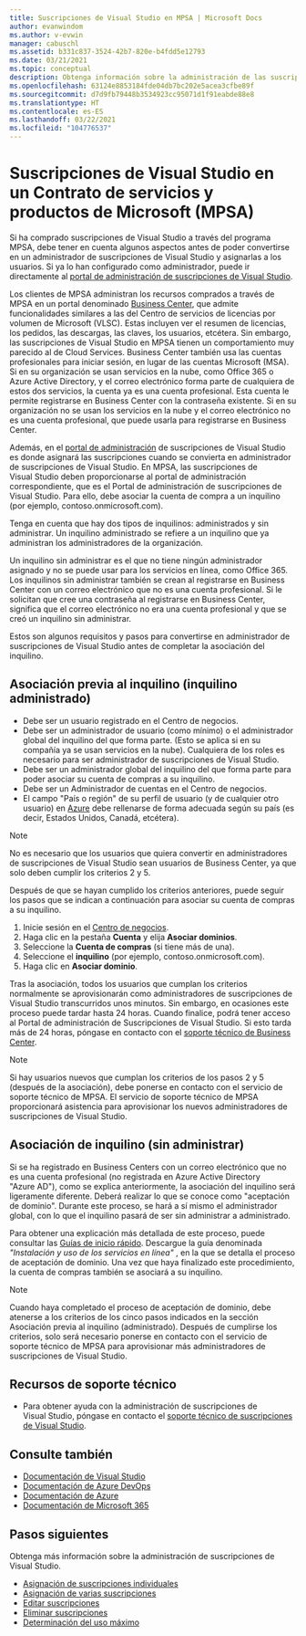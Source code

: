 ```yaml
---
title: Suscripciones de Visual Studio en MPSA | Microsoft Docs
author: evanwindom
ms.author: v-evwin
manager: cabuschl
ms.assetid: b331c837-3524-42b7-820e-b4fdd5e12793
ms.date: 03/21/2021
ms.topic: conceptual
description: Obtenga información sobre la administración de las suscripciones de Visual Studio en un Contrato de servicios y productos de Microsoft (MPSA)
ms.openlocfilehash: 63124e8853184fde04db7bc202e5acea3cfbe89f
ms.sourcegitcommit: d7d9fb79448b3534923cc95071d1f91eabde88e8
ms.translationtype: HT
ms.contentlocale: es-ES
ms.lasthandoff: 03/22/2021
ms.locfileid: "104776537"
---
```

# <a name="visual-studio-subscriptions-in-a-microsoft-products-and-services-agreement-mpsa"></a>Suscripciones de Visual Studio en un Contrato de servicios y productos de Microsoft (MPSA)
Si ha comprado suscripciones de Visual Studio a través del programa MPSA, debe tener en cuenta algunos aspectos antes de poder convertirse en un administrador de suscripciones de Visual Studio y asignarlas a los usuarios. Si ya lo han configurado como administrador, puede ir directamente al [portal de administración de suscripciones de Visual Studio](https://manage.visualstudio.com/).

Los clientes de MPSA administran los recursos comprados a través de MPSA en un portal denominado [Business Center](https://businessaccount.microsoft.com/Customer), que admite funcionalidades similares a las del Centro de servicios de licencias por volumen de Microsoft (VLSC). Estas incluyen ver el resumen de licencias, los pedidos, las descargas, las claves, los usuarios, etcétera. Sin embargo, las suscripciones de Visual Studio en MPSA tienen un comportamiento muy parecido al de Cloud Services. Business Center también usa las cuentas profesionales para iniciar sesión, en lugar de las cuentas Microsoft (MSA). Si en su organización se usan servicios en la nube, como Office 365 o Azure Active Directory, y el correo electrónico forma parte de cualquiera de estos dos servicios, la cuenta ya es una cuenta profesional. Esta cuenta le permite registrarse en Business Center con la contraseña existente. Si en su organización no se usan los servicios en la nube y el correo electrónico no es una cuenta profesional, que puede usarla para registrarse en Business Center.

Además, en el [portal de administración](https://manage.visualstudio.com/) de suscripciones de Visual Studio es donde asignará las suscripciones cuando se convierta en administrador de suscripciones de Visual Studio. En MPSA, las suscripciones de Visual Studio deben proporcionarse al portal de administración correspondiente, que es el Portal de administración de suscripciones de Visual Studio. Para ello, debe asociar la cuenta de compra a un inquilino (por ejemplo, contoso.onmicrosoft.com).

Tenga en cuenta que hay dos tipos de inquilinos: administrados y sin administrar. Un inquilino administrado se refiere a un inquilino que ya administran los administradores de la organización.

Un inquilino sin administrar es el que no tiene ningún administrador asignado y no se puede usar para los servicios en línea, como Office 365. Los inquilinos sin administrar también se crean al registrarse en Business Center con un correo electrónico que no es una cuenta profesional. Si le solicitan que cree una contraseña al registrarse en Business Center, significa que el correo electrónico no era una cuenta profesional y que se creó un inquilino sin administrar.

Estos son algunos requisitos y pasos para convertirse en administrador de suscripciones de Visual Studio antes de completar la asociación del inquilino.

## <a name="pre-tenant-association-managed-tenant"></a>Asociación previa al inquilino (inquilino administrado)
- Debe ser un usuario registrado en el Centro de negocios.
- Debe ser un administrador de usuario (como mínimo) o el administrador global del inquilino del que forma parte. (Esto se aplica si en su compañía ya se usan servicios en la nube). Cualquiera de los roles es necesario para ser administrador de suscripciones de Visual Studio.
- Debe ser un administrador global del inquilino del que forma parte para poder asociar su cuenta de compras a su inquilino.
- Debe ser un Administrador de cuentas en el Centro de negocios.
- El campo "País o región" de su perfil de usuario (y de cualquier otro usuario) en [Azure](https://portal.azure.com/) debe rellenarse de forma adecuada según su país (es decir, Estados Unidos, Canadá, etcétera). 

> [!NOTE]
> No es necesario que los usuarios que quiera convertir en administradores de suscripciones de Visual Studio sean usuarios de Business Center, ya que solo deben cumplir los criterios 2 y 5.

Después de que se hayan cumplido los criterios anteriores, puede seguir los pasos que se indican a continuación para asociar su cuenta de compras a su inquilino.
1. Inicie sesión en el [Centro de negocios](https://businessaccount.microsoft.com/Customer).
2. Haga clic en la pestaña **Cuenta** y elija **Asociar dominios**.
3. Seleccione la **Cuenta de compras** (si tiene más de una).
4. Seleccione el **inquilino** (por ejemplo, contoso.onmicrosoft.com).
5. Haga clic en **Asociar dominio**.

Tras la asociación, todos los usuarios que cumplan los criterios normalmente se aprovisionarán como administradores de suscripciones de Visual Studio transcurridos unos minutos. Sin embargo, en ocasiones este proceso puede tardar hasta 24 horas. Cuando finalice, podrá tener acceso al Portal de administración de Suscripciones de Visual Studio. Si esto tarda más de 24 horas, póngase en contacto con el [soporte técnico de Business Center](https://businessaccount.microsoft.com/Customer/ContactUs).

> [!NOTE]
> Si hay usuarios nuevos que cumplan los criterios de los pasos 2 y 5 (después de la asociación), debe ponerse en contacto con el servicio de soporte técnico de MPSA. El servicio de soporte técnico de MPSA proporcionará asistencia para aprovisionar los nuevos administradores de suscripciones de Visual Studio.

## <a name="tenant-association-unmanaged"></a>Asociación de inquilino (sin administrar)
Si se ha registrado en Business Centers con un correo electrónico que no es una cuenta profesional (no registrada en Azure Active Directory "Azure AD"), como se explica anteriormente, la asociación del inquilino será ligeramente diferente. Deberá realizar lo que se conoce como "aceptación de dominio". Durante este proceso, se hará a sí mismo el administrador global, con lo que el inquilino pasará de ser sin administrar a administrado.

Para obtener una explicación más detallada de este proceso, puede consultar las [Guías de inicio rápido](https://www.microsoft.com/Licensing/existing-customer/business-center-training-and-resources.aspx). Descargue la guía denominada *"Instalación y uso de los servicios en línea"* , en la que se detalla el proceso de aceptación de dominio. Una vez que haya finalizado este procedimiento, la cuenta de compras también se asociará a su inquilino.

> [!NOTE]
> Cuando haya completado el proceso de aceptación de dominio, debe atenerse a los criterios de los cinco pasos indicados en la sección Asociación previa al inquilino (administrado). Después de cumplirse los criterios, solo será necesario ponerse en contacto con el servicio de soporte técnico de MPSA para aprovisionar más administradores de suscripciones de Visual Studio.

## <a name="support-resources"></a>Recursos de soporte técnico
- Para obtener ayuda con la administración de suscripciones de Visual Studio, póngase en contacto el [soporte técnico de suscripciones de Visual Studio](https://aka.ms/vsadminhelp).

## <a name="see-also"></a>Consulte también
- [Documentación de Visual Studio](/visualstudio/)
- [Documentación de Azure DevOps](/azure/devops/)
- [Documentación de Azure](/azure/)
- [Documentación de Microsoft 365](/microsoft-365/)

## <a name="next-steps"></a>Pasos siguientes
Obtenga más información sobre la administración de suscripciones de Visual Studio.
- [Asignación de suscripciones individuales](assign-license.md)
- [Asignación de varias suscripciones](assign-license-bulk.md)
- [Editar suscripciones](edit-license.md)
- [Eliminar suscripciones](delete-license.md)
- [Determinación del uso máximo](maximum-usage.md)